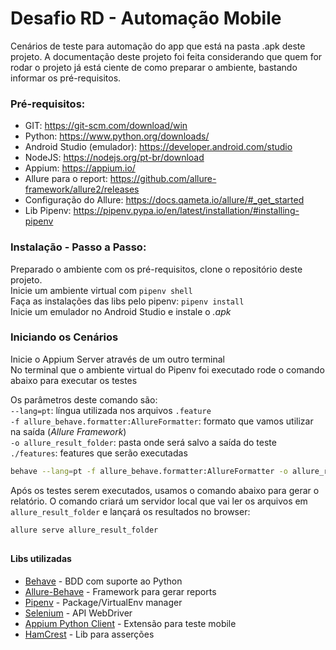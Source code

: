 # Desafio RD - Automação Mobile

Cenários de teste para automação do app que está na pasta .apk deste projeto.
A documentação deste projeto foi feita considerando que quem for rodar o projeto já está ciente de como preparar o 
ambiente, bastando informar os pré-requisitos.


### Pré-requisitos:

- GIT: https://git-scm.com/download/win
- Python: https://www.python.org/downloads/
- Android Studio (emulador): https://developer.android.com/studio
- NodeJS: https://nodejs.org/pt-br/download
- Appium: https://appium.io/
- Allure para o report: https://github.com/allure-framework/allure2/releases
- Configuração do Allure: https://docs.qameta.io/allure/#_get_started
- Lib Pipenv: https://pipenv.pypa.io/en/latest/installation/#installing-pipenv


### Instalação - Passo a Passo:

Preparado o ambiente com os pré-requisitos, clone o repositório deste projeto.  
Inicie um ambiente virtual com ``pipenv shell``  
Faça as instalações das libs pelo pipenv: ``pipenv install``  
Inicie um emulador no Android Studio e instale o _.apk_        

### Iniciando os Cenários
Inicie o Appium Server através de um outro terminal  
No terminal que o ambiente virtual do Pipenv foi executado rode o comando abaixo para executar os testes
 
Os parâmetros deste comando são:\
``--lang=pt``: língua utilizada nos arquivos ``.feature``\
``-f allure_behave.formatter:AllureFormatter``: formato que vamos utilizar na saída (_Allure Framework_)\
``-o allure_result_folder``: pasta onde será salvo a saída do teste\
``./features``: features que serão executadas
       
````bash
behave --lang=pt -f allure_behave.formatter:AllureFormatter -o allure_result_folder ./features
````

Após os testes serem executados, usamos o comando abaixo para gerar o relatório.
O comando criará um servidor local que vai ler os arquivos em ``allure_result_folder`` e lançará os resultados no browser:
````bash
allure serve allure_result_folder
````

##
#### Libs utilizadas

* [Behave](https://pypi.org/project/behave/#description) - BDD com suporte ao Python
* [Allure-Behave](https://pypi.org/project/allure-behave/#description) - Framework para gerar reports
* [Pipenv](https://pypi.org/project/pipenv/#description) - Package/VirtualEnv manager 
* [Selenium](https://pypi.org/project/selenium/#description) - API WebDriver
* [Appium Python Client](https://pypi.org/project/Appium-Python-Client/#description) - Extensão para teste mobile
* [HamCrest](https://pyhamcrest.readthedocs.io/en/latest/) - Lib para asserções
